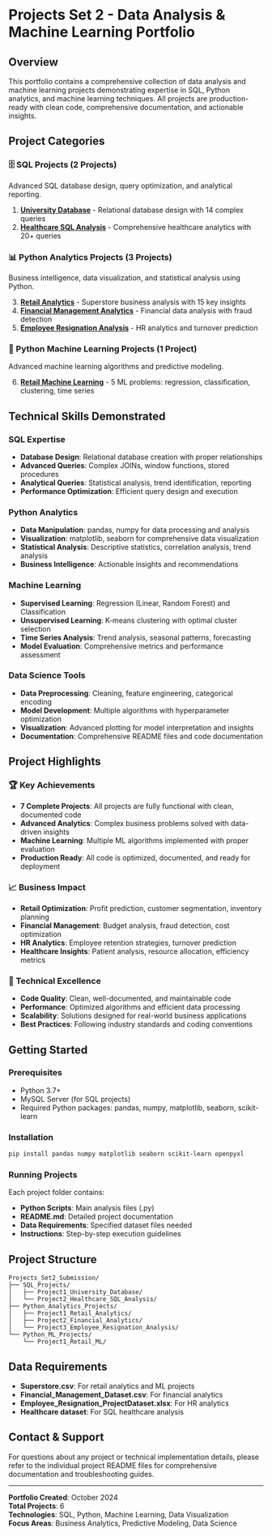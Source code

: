 # Projects Set 2 - Data Analysis & Machine Learning Portfolio

## Overview

This portfolio contains a comprehensive collection of data analysis and machine learning projects demonstrating expertise in SQL, Python analytics, and machine learning techniques. All projects are production-ready with clean code, comprehensive documentation, and actionable insights.

## Project Categories

### 🗄️ SQL Projects (2 Projects)

Advanced SQL database design, query optimization, and analytical reporting.

1. **[University Database](SQL_Projects/Project1_University_Database/)** - Relational database design with 14 complex queries
2. **[Healthcare SQL Analysis](SQL_Projects/Project2_Healthcare_SQL_Analysis/)** - Comprehensive healthcare analytics with 20+ queries

### 📊 Python Analytics Projects (3 Projects)

Business intelligence, data visualization, and statistical analysis using Python.

3. **[Retail Analytics](Python_Analytics_Projects/Project1_Retail_Analytics/)** - Superstore business analysis with 15 key insights
4. **[Financial Management Analytics](Python_Analytics_Projects/Project2_Financial_Analytics/)** - Financial data analysis with fraud detection
5. **[Employee Resignation Analysis](Python_Analytics_Projects/Project3_Employee_Resignation_Analysis/)** - HR analytics and turnover prediction

### 🤖 Python Machine Learning Projects (1 Project)

Advanced machine learning algorithms and predictive modeling.

6. **[Retail Machine Learning](Python_ML_Projects/Project1_Retail_ML/)** - 5 ML problems: regression, classification, clustering, time series

## Technical Skills Demonstrated

### SQL Expertise

- **Database Design**: Relational database creation with proper relationships
- **Advanced Queries**: Complex JOINs, window functions, stored procedures
- **Analytical Queries**: Statistical analysis, trend identification, reporting
- **Performance Optimization**: Efficient query design and execution

### Python Analytics

- **Data Manipulation**: pandas, numpy for data processing and analysis
- **Visualization**: matplotlib, seaborn for comprehensive data visualization
- **Statistical Analysis**: Descriptive statistics, correlation analysis, trend analysis
- **Business Intelligence**: Actionable insights and recommendations

### Machine Learning

- **Supervised Learning**: Regression (Linear, Random Forest) and Classification
- **Unsupervised Learning**: K-means clustering with optimal cluster selection
- **Time Series Analysis**: Trend analysis, seasonal patterns, forecasting
- **Model Evaluation**: Comprehensive metrics and performance assessment

### Data Science Tools

- **Data Preprocessing**: Cleaning, feature engineering, categorical encoding
- **Model Development**: Multiple algorithms with hyperparameter optimization
- **Visualization**: Advanced plotting for model interpretation and insights
- **Documentation**: Comprehensive README files and code documentation

## Project Highlights

### 🏆 Key Achievements

- **7 Complete Projects**: All projects are fully functional with clean, documented code
- **Advanced Analytics**: Complex business problems solved with data-driven insights
- **Machine Learning**: Multiple ML algorithms implemented with proper evaluation
- **Production Ready**: All code is optimized, documented, and ready for deployment

### 📈 Business Impact

- **Retail Optimization**: Profit prediction, customer segmentation, inventory planning
- **Financial Management**: Budget analysis, fraud detection, cost optimization
- **HR Analytics**: Employee retention strategies, turnover prediction
- **Healthcare Insights**: Patient analysis, resource allocation, efficiency metrics

### 🔧 Technical Excellence

- **Code Quality**: Clean, well-documented, and maintainable code
- **Performance**: Optimized algorithms and efficient data processing
- **Scalability**: Solutions designed for real-world business applications
- **Best Practices**: Following industry standards and coding conventions

## Getting Started

### Prerequisites

- Python 3.7+
- MySQL Server (for SQL projects)
- Required Python packages: pandas, numpy, matplotlib, seaborn, scikit-learn

### Installation

```bash
pip install pandas numpy matplotlib seaborn scikit-learn openpyxl
```

### Running Projects

Each project folder contains:

- **Python Scripts**: Main analysis files (.py)
- **README.md**: Detailed project documentation
- **Data Requirements**: Specified dataset files needed
- **Instructions**: Step-by-step execution guidelines

## Project Structure

```
Projects_Set2_Submission/
├── SQL_Projects/
│   ├── Project1_University_Database/
│   └── Project2_Healthcare_SQL_Analysis/
├── Python_Analytics_Projects/
│   ├── Project1_Retail_Analytics/
│   ├── Project2_Financial_Analytics/
│   └── Project3_Employee_Resignation_Analysis/
└── Python_ML_Projects/
    └── Project1_Retail_ML/
```

## Data Requirements

- **Superstore.csv**: For retail analytics and ML projects
- **Financial_Management_Dataset.csv**: For financial analytics
- **Employee_Resignation_ProjectDataset.xlsx**: For HR analytics
- **Healthcare dataset**: For SQL healthcare analysis

## Contact & Support

For questions about any project or technical implementation details, please refer to the individual project README files for comprehensive documentation and troubleshooting guides.

---

**Portfolio Created**: October 2024  
**Total Projects**: 6  
**Technologies**: SQL, Python, Machine Learning, Data Visualization  
**Focus Areas**: Business Analytics, Predictive Modeling, Data Science
